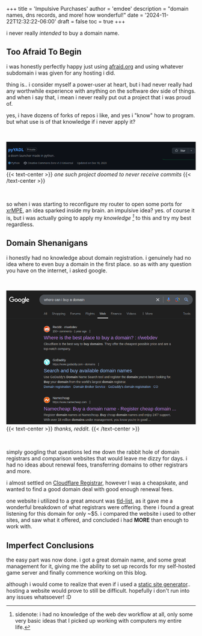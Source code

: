 +++
title = 'Impulsive Purchases'
author = 'emdee'
description = "domain names, dns records, and more! how wonderful!"
date = '2024-11-22T12:32:22-06:00'
draft = false
toc = true
+++

i never really *intended* to buy a domain name.

<!--more-->

## Too Afraid To Begin

i was honestly perfectly happy just using [afraid.org](https://freedns.afraid.org/) and using whatever subdomain i was given for any hosting i did. 

thing is.. i consider myself a power-user at heart, but i had never really had any worthwhile experience with anything on the software dev side of things. and when i say that, i mean i never really put out a project that i was proud of. 

yes, i have dozens of forks of repos i like, and yes i "know" how to program. but what use is of that knowledge if i never apply it?

<br>

![another-doomed-project](doom.png)
{{< text-center >}}
*one such project doomed to never receive commits*
{{< /text-center >}}

<br>

so when i was starting to reconfigure my router to open some ports for [xrMPE](https://www.moddb.com/mods/x-ray-multiplayer-extension), an idea sparked inside my brain. an impulsive idea? yes. of course it is, but i was actually going to apply my <cite>knowledge [^1]</cite> to this and try my best regardless.

## Domain Shenanigans

i honestly had no knowledge about domain registration. i genuinely had no idea where to even buy a domain in the first place. so as with any question you have on the internet, i asked google.

<br>

![google](google.png)
{{< text-center >}}
*thanks, reddit.*
{{< /text-center >}}

<br>

simply googling that questions led me down the rabbit hole of domain registrars and comparison websites that would leave me dizzy for days. i had no ideas about renewal fees, transferring domains to other registrars and more. 

i almost settled on [Cloudflare Registrar](https://www.cloudflare.com/products/registrar/), however I was a cheapskate, and wanted to find a good domain deal with good enough renewal fees.

one website i utilized to a great amount was [tld-list](https://tld-list.com/), as it gave me a wonderful breakdown of what registrars were offering. there i found a great listening for this domain for only ~$5. i compared the website i used to other sites, and saw what it offered, and concluded i had **MORE** than enough to work with.

## Imperfect Conclusions

the easy part was now done. i got a great domain name, and some great management for it, giving me the ability to set up records for my self-hosted game server and finally commence working on this blog.

although i would come to realize that even if i used a [static site generator](https://en.wikipedia.org/wiki/Static_site_generator).. hosting a website would prove to still be difficult. hopefully i don't run into any issues whatsoever! :D


[^1]: sidenote: i had no knowledge of the web dev workflow at all, only some very basic ideas that I picked up working with computers my entire life. 
